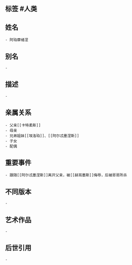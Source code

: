 ## 标签  #人类
## 姓名
	- 阿珀摩绪涅
## 别名
	-
## 描述
	-
## 亲属关系
	- 父亲[[卡特柔斯]]
	- 母亲
	- 兄弟姐妹[[埃洛珀]]、[[阿尔忒墨涅斯]]
	- 子女
	- 配偶
## 重要事件
	- 跟随[[阿尔忒墨涅斯]]离开父亲，被[[赫耳墨斯]]侮辱，后被哥哥所杀
## 不同版本
	-
## 艺术作品
	-
## 后世引用
	-
